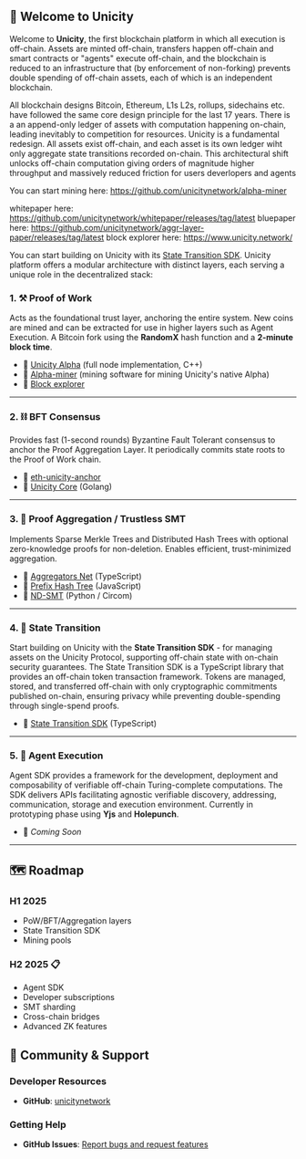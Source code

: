 ## 🚀 Welcome to Unicity

Welcome to **Unicity**, the first blockchain platform in which all execution is off-chain. Assets are minted off-chain, transfers happen off-chain and smart contracts or "agents" execute off-chain, and the blockchain is reduced
to an infrastructure that (by enforcement of non-forking) prevents double spending of off-chain assets, each of which is an independent blockchain. 

All blockchain designs Bitcoin, Ethereum, L1s L2s, rollups, sidechains etc. have followed the same core design principle for the last 17 years. There is a an append-only ledger of assets with computation happening on-chain, leading inevitably to competition for resources. Unicity is a fundamental redesign. All assets exist  off-chain, and each asset is its own ledger wiht only aggregate state transitions  recorded on-chain. This architectural shift unlocks off-chain computation giving orders of magnitude higher throughput and massively reduced friction for users deverlopers and agents

You can start mining here: https://github.com/unicitynetwork/alpha-miner

whitepaper here: https://github.com/unicitynetwork/whitepaper/releases/tag/latest
bluepaper here: https://github.com/unicitynetwork/aggr-layer-paper/releases/tag/latest
block explorer here:  https://www.unicity.network/

You can start building on Unicity with its [State Transition SDK](https://github.com/unicitynetwork/state-transition-sdk). Unicity platform offers a modular architecture with distinct layers, each serving a unique role in the decentralized stack:


### 1. ⚒️ Proof of Work

Acts as the foundational trust layer, anchoring the entire system. New coins are mined and can be extracted for use in higher layers such as Agent Execution. A Bitcoin fork using the **RandomX** hash function and a **2-minute block time**.

- 🔗 [Unicity Alpha](https://github.com/unicitynetwork/alpha) (full node implementation, C++)
- 🔗 [Alpha-miner](https://github.com/unicitynetwork/alpha-miner) (mining software for mining Unicity's native Alpha)
- 🔗 [Block explorer](https://www.unicity.network/)

---

### 2. ⛓️ BFT Consensus

Provides fast (1-second rounds) Byzantine Fault Tolerant consensus to anchor the Proof Aggregation Layer. It periodically commits state roots to the Proof of Work chain.

- 🔗 [eth-unicity-anchor](https://github.com/unicitynetwork/eth-unicity-anchor)  
- 🔗 [Unicity Core](https://github.com/unicitynetwork/unicity-core) (Golang)

---

### 3. 🌲 Proof Aggregation / Trustless SMT

Implements Sparse Merkle Trees and Distributed Hash Trees with optional zero-knowledge proofs for non-deletion. Enables efficient, trust-minimized aggregation.

- 🔗 [Aggregators Net](https://github.com/unicitynetwork/aggregators_net) (TypeScript)  
- 🔗 [Prefix Hash Tree](https://github.com/unicitynetwork/prefix-hash-tree) (JavaScript)  
- 🔗 [ND-SMT](https://github.com/unicitynetwork/nd-smt) (Python / Circom)

---

### 4. 💱 State Transition

Start building on Unicity with the **State Transition SDK** - for managing assets on the Unicity Protocol, supporting off-chain state with on-chain security guarantees. The State Transition SDK is a TypeScript library that provides an off-chain token transaction framework. Tokens are managed, stored, and transferred off-chain with only cryptographic commitments published on-chain, ensuring privacy while preventing double-spending through single-spend proofs.

- 🔗 [State Transition SDK](https://github.com/unicitynetwork/state-transition-sdk) (TypeScript)

---

### 5. 🤖 Agent Execution

Agent SDK provides a framework for the development, deployment and composability of verifiable off-chain Turing-complete computations. The SDK delivers APIs facilitating agnostic verifiable discovery, addressing, communication, storage and execution environment. Currently in prototyping phase using **Yjs** and **Holepunch**.

- 🚧 *Coming Soon*

---

## 🗺️ Roadmap
### H1 2025
- PoW/BFT/Aggregation layers
- State Transition SDK
- Mining pools

### H2 2025 📋
- Agent SDK
- Developer subscriptions
- SMT sharding
- Cross-chain bridges
- Advanced ZK features

## 🤝 Community & Support

### Developer Resources
- **GitHub**: [unicitynetwork](https://github.com/unicitynetwork)

### Getting Help
- **GitHub Issues**: [Report bugs and request features](https://github.com/unicitynetwork/.github/issues)

<!--

**Here are some ideas to get you started:**

🙋‍♀️ A short introduction - what is your organization all about?
🌈 Contribution guidelines - how can the community get involved?
👩‍💻 Useful resources - where can the community find your docs? Is there anything else the community should know?
🍿 Fun facts - what does your team eat for breakfast?
🧙 Remember, you can do mighty things with the power of [Markdown](https://docs.github.com/github/writing-on-github/getting-started-with-writing-and-formatting-on-github/basic-writing-and-formatting-syntax)
-->
